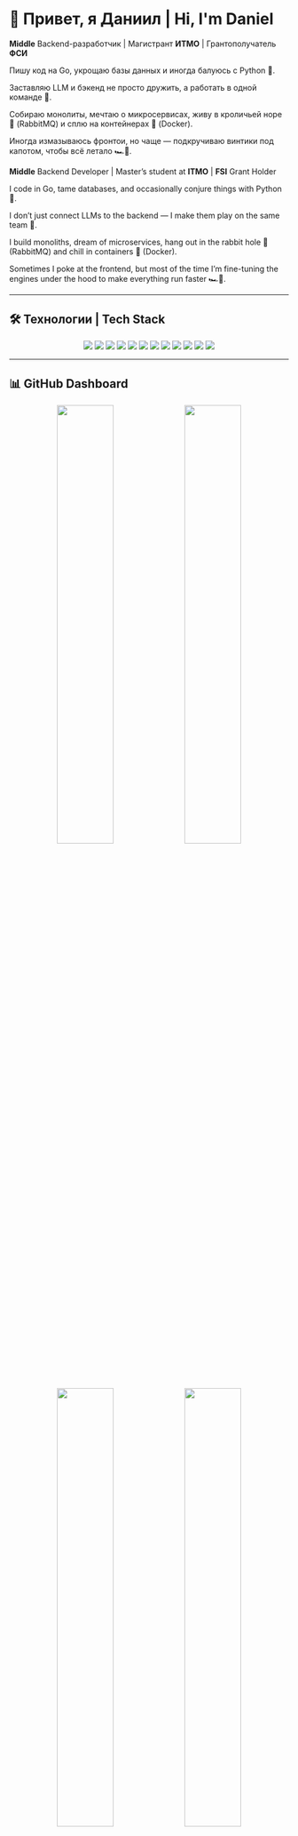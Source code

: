 # 👋 Привет, я Даниил | Hi, I'm Daniel

**Middle** Backend-разработчик | Магистрант **ИТМО** | Грантополучатель **ФСИ**

Пишу код на Go, укрощаю базы данных и иногда балуюсь с Python 🐍.

Заставляю LLM и бэкенд не просто дружить, а работать в одной команде 🚀.

Собираю монолиты, мечтаю о микросервисах, живу в кроличьей норе 🐇 (RabbitMQ) и сплю на контейнерах 🐳 (Docker).

Иногда измазываюсь фронтои, но чаще — подкручиваю винтики под капотом, чтобы всё летало 🏎️💨.

**Middle** Backend Developer | Master’s student at **ITMO** | **FSI** Grant Holder

I code in Go, tame databases, and occasionally conjure things with Python 🐍.

I don’t just connect LLMs to the backend — I make them play on the same team 🚀.

I build monoliths, dream of microservices, hang out in the rabbit hole 🐇 (RabbitMQ) and chill in containers 🐳 (Docker).

Sometimes I poke at the frontend, but most of the time I’m fine-tuning the engines under the hood to make everything run faster 🏎️💨.

---

## 🛠️ Технологии | Tech Stack

<p align="center">
  <img src="https://img.shields.io/badge/-Go-00ADD8?style=flat&logo=go&logoColor=white"/>
  <img src="https://img.shields.io/badge/-PHP-777BB4?style=flat&logo=php&logoColor=white"/>
  <img src="https://img.shields.io/badge/-Python-3776AB?style=flat&logo=python&logoColor=white"/>
  <img src="https://img.shields.io/badge/-PostgreSQL-4169E1?style=flat&logo=postgresql&logoColor=white"/>
  <img src="https://img.shields.io/badge/-MySQL-4479A1?style=flat&logo=mysql&logoColor=white"/>
  <img src="https://img.shields.io/badge/-ClickHouse-FCCC00?style=flat&logo=clickhouse&logoColor=black"/>
  <img src="https://img.shields.io/badge/-Docker-2496ED?style=flat&logo=docker&logoColor=white"/>
  <img src="https://img.shields.io/badge/-RabbitMQ-FF6600?style=flat&logo=rabbitmq&logoColor=white"/>
  <img src="https://img.shields.io/badge/-Kafka-231F20?style=flat&logo=apache-kafka&logoColor=white"/>
  <img src="https://img.shields.io/badge/-JavaScript-F7DF1E?style=flat&logo=javascript&logoColor=black"/>
  <img src="https://img.shields.io/badge/-HTML-FF5733?style=flat&logo=html5&logoColor=white"/>
  <img src="https://img.shields.io/badge/-CSS-1572B6?style=flat&logo=css3&logoColor=white"/>
</p>

---

## 📊 GitHub Dashboard

<p align="center">
  <!-- Статистика -->
  <img src="https://github-profile-summary-cards.vercel.app/api/cards/stats?username=kr4cket&theme=tokyonight" width="45%"/>
  <img src="https://github-profile-summary-cards.vercel.app/api/cards/productive-time?username=kr4cket&theme=tokyonight&utcOffset=3" width="45%"/>
</p>

<p align="center">
  <!-- Языки -->
  <img src="https://github-profile-summary-cards.vercel.app/api/cards/most-commit-language?username=kr4cket&theme=tokyonight" width="45%"/>
  <img src="https://github-profile-summary-cards.vercel.app/api/cards/repos-per-language?username=kr4cket&theme=tokyonight" width="45%"/>
</p>

<p align="center">
  <!-- Детали профиля -->
  <img src="https://github-profile-summary-cards.vercel.app/api/cards/profile-details?username=kr4cket&theme=tokyonight" width="100%"/>
</p>

<p align="center">
  <!-- Серая зона -->
  <img src="https://github-readme-streak-stats.herokuapp.com/?user=kr4cket&theme=tokyonight" width="100%"/>
</p>

---

## 📬 Связаться со мной | Contact me

- 📧 [danielkoreshkov@gmail.com](mailto:danielkoreshkov@gmail.com)  
- 💬 Telegram: [@Kr4ckeT](https://t.me/Kr4ckeT)  
